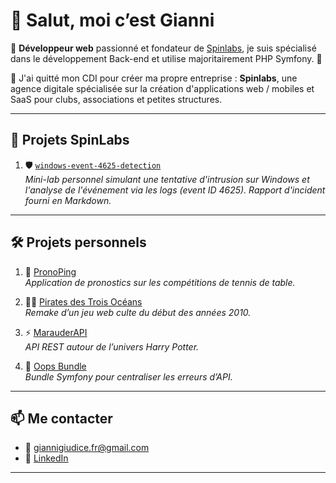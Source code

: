 # 👋 Salut, moi c’est Gianni

🎯 **Développeur web** passionné et fondateur de [Spinlabs](https://spinlabs.fr), je suis spécialisé dans le développement Back-end et utilise majoritairement PHP Symfony. 🐘

🏓 J'ai quitté mon CDI pour créer ma propre entreprise : **Spinlabs**, une agence digitale spécialisée sur la création d'applications web / mobiles et SaaS pour clubs, associations et petites structures.

---

## 🔐 Projets SpinLabs

1. 🛡️ [`windows-event-4625-detection`](https://github.com/GeppettoG/windows-event-4625-detection)  
   *Mini-lab personnel simulant une tentative d'intrusion sur Windows et l'analyse de l'événement via les logs (event ID 4625). Rapport d'incident fourni en Markdown.*

<!--2. 🧠 En préparation : 
   - `wireshark-network-inspection`
   - `linux-log-anomaly-detection`-->

---

## 🛠️ Projets personnels

1. 🏓 [PronoPing](https://pronoping.com)  
   *Application de pronostics sur les compétitions de tennis de table.*

2. 🏴‍☠️ [Pirates des Trois Océans](https://pirates-ilshenar.fr/)  
   *Remake d’un jeu web culte du début des années 2010.*

3. ⚡ [MarauderAPI](https://github.com/vt-gianni/MarauderAPI)  
   *API REST autour de l’univers Harry Potter.*

4. 🐼 [Oops Bundle](https://github.com/vt-gianni/oops-bundle)  
   *Bundle Symfony pour centraliser les erreurs d’API.*

---

## 📫 Me contacter

- 📧 giannigiudice.fr@gmail.com  
- 💼 [LinkedIn](https://www.linkedin.com/in/gianni-giudice-388b56157)

---

